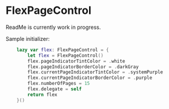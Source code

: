 # FlexPageControl
ReadMe is currently work in progress. <br/>

Sample initializer:
```swift
    lazy var flex: FlexPageControl = {
        let flex = FlexPageControl()
        flex.pageIndicatorTintColor = .white
        flex.pageIndicatorBorderColor = .darkGray
        flex.currentPageIndicatorTintColor = .systemPurple
        flex.currentPageIndicatorBorderColor = .purple
        flex.numberOfPages = 15
        flex.delegate = self
        return flex
    }()
```
